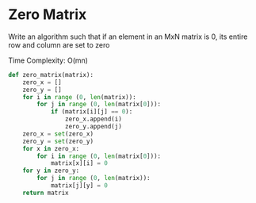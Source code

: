 # Zero Matrix

Write an algorithm such that if an element in an MxN matrix is 0, its entire row and column are set to zero

Time Complexity: O\(mn\)

```python
def zero_matrix(matrix):
    zero_x = []
    zero_y = []
    for i in range (0, len(matrix)):
        for j in range (0, len(matrix[0])):
            if (matrix[i][j] == 0):
                zero_x.append(i)
                zero_y.append(j)
    zero_x = set(zero_x)
    zero_y = set(zero_y)
    for x in zero_x:
        for i in range (0, len(matrix[0])):
            matrix[x][i] = 0
    for y in zero_y:
        for j in range (0, len(matrix)):
            matrix[j][y] = 0
    return matrix
```



